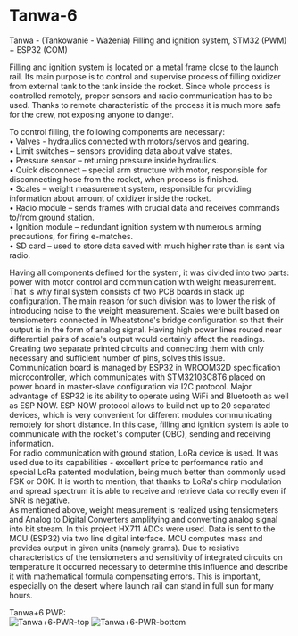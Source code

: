 # Tanwa-6
Tanwa - (Tankowanie - Ważenia) Filling and ignition system, STM32 (PWM) + ESP32 (COM)

Filling and ignition system is located on a metal frame close to the launch rail. Its main purpose is to control and supervise process of filling oxidizer from external tank to the tank inside the rocket. Since whole process is controlled remotely, proper sensors and radio communication has to be used. Thanks to remote characteristic of the process it is much more safe for the crew, not exposing anyone to danger. 

To control filling, the following components are necessary: <br/>
• Valves - hydraulics connected with motors/servos and gearing. <br/>
• Limit switches – sensors providing data about valve states. <br/>
• Pressure sensor – returning pressure inside hydraulics. <br/>
• Quick disconnect – special arm structure with motor, responsible for disconnecting hose from the rocket, when process is finished. <br/>
• Scales – weight measurement system, responsible for providing information about amount of oxidizer inside the rocket. <br/>
• Radio module – sends frames with crucial data and receives commands to/from ground station. <br/>
• Ignition module – redundant ignition system with numerous arming precautions, for firing e-matches. <br/>
• SD card – used to store data saved with much higher rate than is sent via radio. <br/>

Having all components defined for the system, it was divided into two parts: power with motor control and communication with weight measurement. That is why final system consists of two PCB boards in stack up configuration. The main reason for such division was to lower the risk of introducing noise to the weight measurement. Scales were built based on tensiometers connected in Wheatstone's bridge configuration so that their output is in the form of analog signal. Having high power lines routed near differential pairs of scale's output would certainly affect the readings. Creating two separate printed circuits and connecting them with only necessary and sufficient number of pins, solves this issue.  <br/>
Communication board is managed by ESP32 in WROOM32D specification microcontroller, which communicates with STM32103C8T6 placed on power board in master-slave configuration via I2C protocol. Major advantage of ESP32 is its ability to operate using WiFi and Bluetooth as well as ESP NOW. ESP NOW protocol allows to build net up to 20 separated devices, which is very convenient for different modules communicating remotely for short distance. In this case, filling and ignition system is able to communicate with the rocket's computer (OBC), sending and receiving information.  <br/>
For radio communication with ground station, LoRa device is used. It was used due to its capabilities - excellent price to performance ratio and special LoRa patented modulation, being much better than commonly used FSK or OOK. It is worth to mention, that thanks to LoRa's chirp modulation and spread spectrum it is able to receive and retrieve data correctly even if SNR is negative.  <br/>
As mentioned above, weight measurement is realized using tensiometers and Analog to Digital Converters amplifying and converting analog signal into bit stream. In this project HX711 ADCs were used. Data is sent to the MCU (ESP32) via two line digital interface. MCU computes mass and provides output in given units (namely grams). Due to resistive characteristics of the tensiometers and sensitivity of integrated circuits on temperature it occurred necessary to determine this influence and describe it with mathematical formula compensating errors. This is important, especially on the desert where launch rail can stand in full sun for many hours. 

Tanwa+6 PWR: <br/>
![Tanwa+6-PWR-top](https://user-images.githubusercontent.com/73996991/218730126-32c9d85a-1818-4b0b-bf18-9d183dfd7f67.jpg)
![Tanwa+6-PWR-bottom](https://user-images.githubusercontent.com/73996991/218730170-09c0f262-360b-4437-b994-4e1889d97dfa.jpg)
